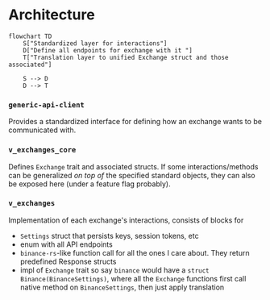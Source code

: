 <!--follows https://matklad.github.io/2021/02/06/ARCHITECTURE.md.html-->
# Architecture
```mermaid
flowchart TD
	S["Standardized layer for interactions"]
	D["Define all endpoints for exchange with it "]
	T["Translation layer to unified Exchange struct and those associated"]

	S --> D
	D --> T
```

### `generic-api-client`
Provides a standardized interface for defining how an exchange wants to be communicated with.

### `v_exchanges_core`
Defines `Exchange` trait and associated structs. If some interactions/methods can be generalized _on top of_ the specified standard objects, they can also be exposed here (under a feature flag probably).


### `v_exchanges`
Implementation of each exchange's interactions, consists of blocks for

- `Settings` struct that persists keys, session tokens, etc
- enum with all API endpoints
- `binance-rs`-like function call for all the ones I care about. They return predefined Response structs
- impl of `Exchange` trait
	so say `binance` would have a `struct Binance(BinanceSettings)`, where all the `Exchange` functions first call native method on `BinanceSettings`, then just apply translation
